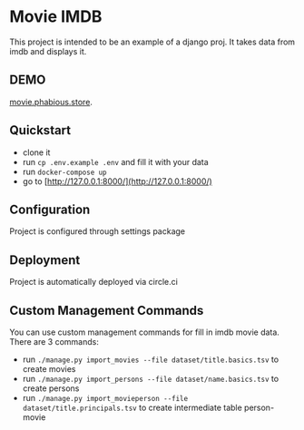 # Movie IMDB
This project is intended to be an example of a django proj. It takes data from imdb and displays it.

## DEMO
[movie.phabious.store](https://movie.phabious.store/ "The IMDB movie data").


## Quickstart
- clone it
- run `cp .env.example .env` and fill it with your data
- run `docker-compose up`
- go to [http://127.0.0.1:8000/](http://127.0.0.1:8000/)


## Configuration
Project is configured through settings package

## Deployment
Project is automatically deployed via circle.ci

## Custom Management Commands
You can use custom management commands for fill in imdb movie data. There are 3 commands:
- run `./manage.py import_movies --file dataset/title.basics.tsv` to create movies
- run `./manage.py import_persons --file dataset/name.basics.tsv` to create persons
- run `./manage.py import_movieperson --file dataset/title.principals.tsv` to create intermediate table person-movie
